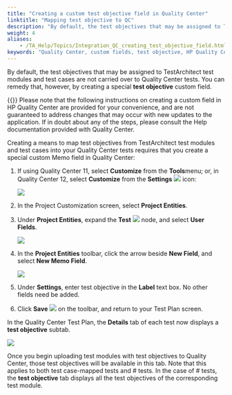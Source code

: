 ```yaml
--- 
title: "Creating a custom test objective field in Quality Center"
linktitle: "Mapping test objective to QC"
description: "By default, the test objectives that may be assigned to TestArchitect test modules and test cases are not carried over to Quality Center tests. You can remedy that, however, by creating a special test objective custom field."
weight: 4
aliases: 
    - /TA_Help/Topics/Integration_QC_creating_test_objective_field.html
keywords: "Quality Center, custom fields, test objective, HP Quality Center, integration, test objective field"
---
```


By default, the test objectives that may be assigned to TestArchitect test modules and test cases are not carried over to Quality Center tests. You can remedy that, however, by creating a special **test objective** custom field.

{{<note>}} Please note that the following instructions on creating a custom field in HP Quality Center are provided for your convenience, and are not guaranteed to address changes that may occur with new updates to the application. If in doubt about any of the steps, please consult the Help documentation provided with Quality Center.

Creating a means to map test objectives from TestArchitect test modules and test cases into your Quality Center tests requires that you create a special custom Memo field in Quality Center:

1.  If using Quality Center 11, select **Customize** from the **Tools**menu; or, in Quality Center 12, select **Customize** from the **Settings** ![](/images/TA_Help/Images/icn.QC_settings.png) icon:

    ![](/images/TA_Help/Images/QC_custom_field.rev_1.png)

2.  In the Project Customization screen, select **Project Entities**.

3.  Under **Project Entities**, expand the **Test** ![](/images/TA_Help/Images/icn_QC_test.png) node, and select **User Fields**.

    ![](/images/TA_Help/Images/QC_Project_entity.02.png)

4.  In the **Project Entities** toolbar, click the arrow beside **New Field**, and select **New Memo Field**.

    ![](/images/TA_Help/Images/QC_Project_entity.02a.png)

5.  Under **Settings**, enter test objective in the **Label** text box. No other fields need be added.

6.  Click **Save** ![](/images/TA_Help/Images/QC_save_button.png) on the toolbar, and return to your Test Plan screen.


In the Quality Center Test Plan, the **Details** tab of each test now displays a **test objective** subtab.

![](/images/TA_Help/Images/QC.test_objective.field.png)

Once you begin uploading test modules with test objectives to Quality Center, those test objectives will be available in this tab. Note that this applies to both test case-mapped tests and \# tests. In the case of \# tests, the **test objective** tab displays all the test objectives of the corresponding test module.



